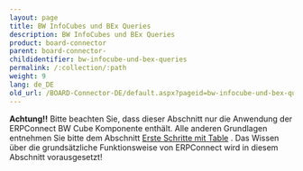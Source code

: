 ```yaml
---
layout: page
title: BW InfoCubes und BEx Queries
description: BW InfoCubes und BEx Queries
product: board-connector
parent: board-connector-
childidentifier: bw-infocube-und-bex-queries
permalink: /:collection/:path
weight: 9
lang: de_DE
old_url: /BOARD-Connector-DE/default.aspx?pageid=bw-infocube-und-bex-queries
---
```


**Achtung!!** Bitte beachten Sie, dass dieser Abschnitt nur die Anwendung der ERPConnect BW Cube Komponente enthält. Alle anderen Grundlagen entnehmen Sie bitte dem Abschnitt [Erste Schritte mit Table](./erste-schritte-mit-table) . Das Wissen über die grundsätzliche Funktionsweise von ERPConnect wird in diesem Abschnitt vorausgesetzt!
